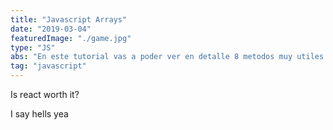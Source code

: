 ```yaml
---
title: "Javascript Arrays"
date: "2019-03-04"
featuredImage: "./game.jpg"
type: "JS"
abs: "En este tutorial vas a poder ver en detalle 8 metodos muy utiles para arrays, Filter, map, some, includes, every, forEach, reduce, find. Esta es la primera parte, en la segunda parte cubriremos más metodos aplicables a Arrays, que resultan utiles en muchos casos diversos"
tag: "javascript"
---
```


Is react worth it?

I say hells yea